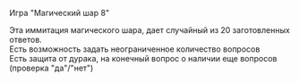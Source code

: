 Игра "Магический шар 8"

Эта иммитация магического шара, дает случайный из 20 заготовленных ответов.  
Есть возможность задать неограниченное количество вопросов  
Есть защита от дурака, на конечный вопрос о наличии еще вопросов (проверка "да"/"нет")